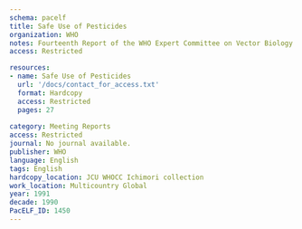 ```yaml
---
schema: pacelf
title: Safe Use of Pesticides
organization: WHO 
notes: Fourteenth Report of the WHO Expert Committee on Vector Biology and Control
access: Restricted

resources:
- name: Safe Use of Pesticides
  url: '/docs/contact_for_access.txt'
  format: Hardcopy
  access: Restricted
  pages: 27
 
category: Meeting Reports
access: Restricted
journal: No journal available.
publisher: WHO
language: English 
tags: English 
hardcopy_location: JCU WHOCC Ichimori collection
work_location: Multicountry Global
year: 1991
decade: 1990
PacELF_ID: 1450
---
```

